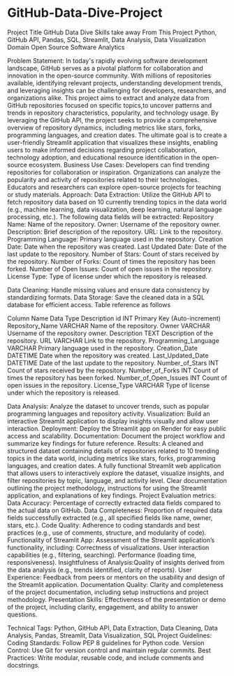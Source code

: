 # GitHub-Data-Dive-Project


Project Title
GitHub Data Dive
Skills take away From 
This Project
Python, GitHub API, Pandas, SQL, Streamlit, Data Analysis, Data Visualization
Domain
Open Source Software Analytics


Problem Statement:
In today's rapidly evolving software development landscape, GitHub serves as a pivotal platform for collaboration and innovation in the open-source community. With millions of repositories available, identifying relevant projects, understanding development trends, and leveraging insights can be challenging for developers, researchers, and organizations alike.
This project aims to extract and analyze data from GitHub repositories focused on specific topics,to uncover patterns and trends in repository characteristics, popularity, and technology usage. By leveraging the GitHub API, the project seeks to provide a comprehensive overview of repository dynamics, including metrics like stars, forks, programming languages, and creation dates.
The ultimate goal is to create a user-friendly Streamlit application that visualizes these insights, enabling users to make informed decisions regarding project collaboration, technology adoption, and educational resource identification in the open-source ecosystem.
Business Use Cases:
Developers can find trending repositories for collaboration or inspiration.
Organizations can analyze the popularity and activity of repositories related to their technologies.
Educators and researchers can explore open-source projects for teaching or study materials.
Approach:
Data Extraction: Utilize the GitHub API to fetch repository data based on 10 currently trending topics in the data world (e.g., machine learning, data visualization, deep learning, natural language processing, etc.). The following data fields will be extracted:
Repository Name: Name of the repository.
Owner: Username of the repository owner.
Description: Brief description of the repository.
URL: Link to the repository.
Programming Language: Primary language used in the repository.
Creation Date: Date when the repository was created.
Last Updated Date: Date of the last update to the repository.
Number of Stars: Count of stars received by the repository.
Number of Forks: Count of times the repository has been forked.
Number of Open Issues: Count of open issues in the repository.
License Type: Type of license under which the repository is released.

Data Cleaning: Handle missing values and ensure data consistency by standardizing formats.
Data Storage: Save the cleaned data in a SQL database for efficient access. Table reference as follows

Column Name
Data Type
Description
id
INT
Primary Key (Auto-increment)
Repository_Name
VARCHAR
Name of the repository.
Owner
VARCHAR
Username of the repository owner.
Description
TEXT
Description of the repository.
URL
VARCHAR
Link to the repository.
Programming_Language
VARCHAR
Primary language used in the repository.
Creation_Date
DATETIME
Date when the repository was created.
Last_Updated_Date
DATETIME
Date of the last update to the repository.
Number_of_Stars
INT
Count of stars received by the repository.
Number_of_Forks
INT
Count of times the repository has been forked.
Number_of_Open_Issues
INT
Count of open issues in the repository.
License_Type
VARCHAR
Type of license under which the repository is released.

	
Data Analysis: Analyze the dataset to uncover trends, such as popular programming languages and repository activity.
Visualization: Build an interactive Streamlit application to display insights visually and allow user interaction.
Deployment: Deploy the Streamlit app on Render for easy public access and scalability.
Documentation: Document the project workflow and summarize key findings for future reference.
Results: 
A cleaned and structured dataset containing details of repositories related to 10 trending topics in the data world, including metrics like stars, forks, programming languages, and creation dates.
A fully functional Streamlit web application that allows users to interactively explore the dataset, visualize insights, and filter repositories by topic, language, and activity level.
Clear documentation outlining the project methodology, instructions for using the Streamlit application, and explanations of key findings.
Project Evaluation metrics:
Data Accuracy: Percentage of correctly extracted data fields compared to the actual data on GitHub.
Data Completeness: Proportion of required data fields successfully extracted (e.g., all specified fields like name, owner, stars, etc.).
Code Quality: Adherence to coding standards and best practices (e.g., use of comments, structure, and modularity of code).
Functionality of Streamlit App:
Assessment of the Streamlit application’s functionality, including:
Correctness of visualizations.
User interaction capabilities (e.g., filtering, searching).
Performance (loading time, responsiveness).
Insightfulness of Analysis:Quality of insights derived from the data analysis (e.g., trends identified, clarity of reports).
User Experience: Feedback from peers or mentors on the usability and design of the Streamlit application.
Documentation Quality: Clarity and completeness of the project documentation, including setup instructions and project methodology.
Presentation Skills: Effectiveness of the presentation or demo of the project, including clarity, engagement, and ability to answer questions.

Technical Tags:
Python, GitHub API, Data Extraction, Data Cleaning, Data Analysis, Pandas, Streamlit, Data Visualization, SQL
Project Guidelines:
Coding Standards: Follow PEP 8 guidelines for Python code.
Version Control: Use Git for version control and maintain regular commits.
Best Practices: Write modular, reusable code, and include comments and docstrings.
